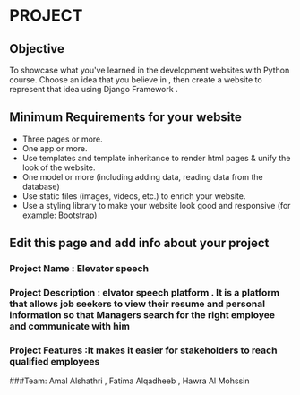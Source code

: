 # PROJECT

## Objective
To showcase what you've learned in the development websites with Python course. Choose an idea that you believe in , then create a website to represent that idea using Django Framework . 

## Minimum Requirements for your website
- Three pages or more.
- One app or more.
- Use templates and template inheritance to render html pages &  unify the look of the website.
- One model or more (including adding data, reading data from the database)
- Use static files (images, videos, etc.) to enrich your website. 
- Use a styling library to make your website look good and responsive (for example: Bootstrap)


## Edit this page and add info about your project 

### Project Name : Elevator speech


### Project Description : elvator speech platform .  It is a platform that allows job seekers to view their resume and personal information so that Managers search for the right employee and communicate with him


### Project Features :It makes it easier for stakeholders to reach qualified employees

###Team: Amal Alshathri , Fatima Alqadheeb , Hawra Al Mohssin

